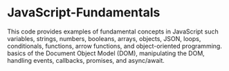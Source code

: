 # JavaScript-Fundamentals
This code provides examples of fundamental concepts in JavaScript such variables, strings, numbers, booleans, arrays, objects, JSON, loops, conditionals, functions, arrow functions, and object-oriented programming. basics of the Document Object Model (DOM), manipulating the DOM, handling events, callbacks, promises, and async/await.

